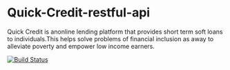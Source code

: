 # Quick-Credit-restful-api
Quick Credit is anonline lending platform that provides short term soft loans to individuals.This helps solve problems of financial inclusion as away to alleviate poverty and empower low income earners. 

[![Build Status](https://travis-ci.org/swaibat/Quick-Credit-restful-api.svg?branch=develop)](https://travis-ci.org/swaibat/Quick-Credit-restful-api)
